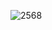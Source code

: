 ![2568](https://user-images.githubusercontent.com/97742018/149528392-5197a5f0-8109-40ba-b209-84d37461e2fd.jpg)

